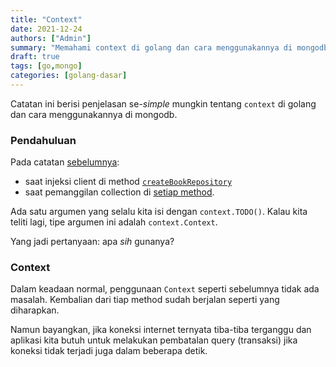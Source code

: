 ```yaml
---
title: "Context"
date: 2021-12-24
authors: ["Admin"]
summary: "Memahami context di golang dan cara menggunakannya di mongodb"
draft: true
tags: [go,mongo]
categories: [golang-dasar]
---
```


Catatan ini berisi penjelasan se-*simple* mungkin tentang `context` di golang dan cara menggunakannya di mongodb.

### Pendahuluan

Pada catatan [sebelumnya](/posts/repository): 
- saat injeksi client di method [`createBookRepository`](https://github.com/fastrodev/praktikum-repository/blob/2c985f11a3aa23d807b9693206f741dbfe3bb8aa/main.go#L20)
- saat pemanggilan collection di [setiap method](https://github.com/fastrodev/praktikum-repository/blob/2c985f11a3aa23d807b9693206f741dbfe3bb8aa/main.go#L33).

Ada satu argumen yang selalu kita isi dengan `context.TODO()`. Kalau kita teliti lagi, tipe argumen ini adalah `context.Context`.

Yang jadi pertanyaan: apa *sih* gunanya?

### Context

Dalam keadaan normal, penggunaan `Context` seperti sebelumnya tidak ada masalah. Kembalian dari tiap method sudah berjalan seperti yang diharapkan. 

Namun bayangkan, jika koneksi internet ternyata tiba-tiba terganggu dan aplikasi kita butuh untuk melakukan pembatalan query (transaksi) jika koneksi tidak terjadi juga dalam beberapa detik.
